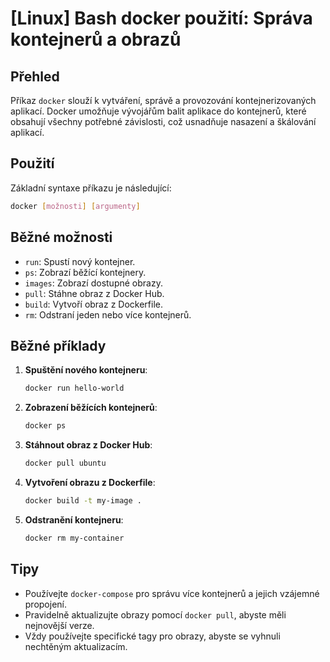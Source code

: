 # [Linux] Bash docker použití: Správa kontejnerů a obrazů

## Přehled
Příkaz `docker` slouží k vytváření, správě a provozování kontejnerizovaných aplikací. Docker umožňuje vývojářům balit aplikace do kontejnerů, které obsahují všechny potřebné závislosti, což usnadňuje nasazení a škálování aplikací.

## Použití
Základní syntaxe příkazu je následující:

```bash
docker [možnosti] [argumenty]
```

## Běžné možnosti
- `run`: Spustí nový kontejner.
- `ps`: Zobrazí běžící kontejnery.
- `images`: Zobrazí dostupné obrazy.
- `pull`: Stáhne obraz z Docker Hub.
- `build`: Vytvoří obraz z Dockerfile.
- `rm`: Odstraní jeden nebo více kontejnerů.

## Běžné příklady
1. **Spuštění nového kontejneru**:
   ```bash
   docker run hello-world
   ```

2. **Zobrazení běžících kontejnerů**:
   ```bash
   docker ps
   ```

3. **Stáhnout obraz z Docker Hub**:
   ```bash
   docker pull ubuntu
   ```

4. **Vytvoření obrazu z Dockerfile**:
   ```bash
   docker build -t my-image .
   ```

5. **Odstranění kontejneru**:
   ```bash
   docker rm my-container
   ```

## Tipy
- Používejte `docker-compose` pro správu více kontejnerů a jejich vzájemné propojení.
- Pravidelně aktualizujte obrazy pomocí `docker pull`, abyste měli nejnovější verze.
- Vždy používejte specifické tagy pro obrazy, abyste se vyhnuli nechtěným aktualizacím.